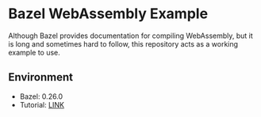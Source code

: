# Bazel WebAssembly Example

Although Bazel provides documentation for compiling WebAssembly, but it is long and sometimes hard to follow, this repository acts as a working example to use.

## Environment

- Bazel: 0.26.0
- Tutorial: [LINK](https://docs.bazel.build/versions/0.26.0/tutorial/cc-toolchain-config.html)
